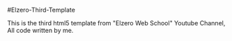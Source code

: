 #Elzero-Third-Template

This is the third html5 template from "Elzero Web School" Youtube Channel, All code written by me.
